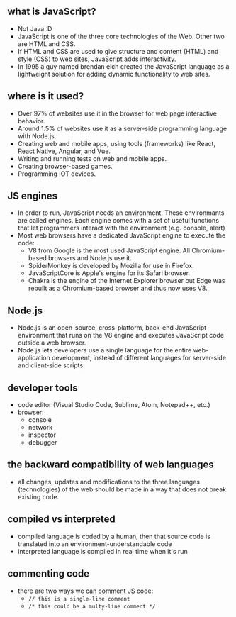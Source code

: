 ## what is JavaScript?
- Not Java :D
- JavaScript is one of the three core technologies of the Web. Other two are HTML and CSS.
- If HTML and CSS are used to give structure and content (HTML) and style (CSS) to web sites, JavaScript adds interactivity.
- In 1995 a guy named brendan eich created the JavaScript language as a lightweight solution for adding dynamic functionality to web sites.

## where is it used?
- Over 97% of websites use it in the browser for web page interactive behavior.
- Around 1.5% of websites use it as a server-side programming language with Node.js.
- Creating web and mobile apps, using tools (frameworks) like React, React Native, Angular, and Vue.
- Writing and running tests on web and mobile apps.
- Creating browser-based games.
- Programming IOT devices.

## JS engines
- In order to run, JavaScript needs an environment. These environmants are called engines. Each engine comes with a set of useful functions that let programmers interact with the environment (e.g. console, alert)
- Most web browsers have a dedicated JavaScript engine to execute the code:
  - V8 from Google is the most used JavaScript engine. All Chromium-based browsers and Node.js use it.
  - SpiderMonkey is developed by Mozilla for use in Firefox.
  - JavaScriptCore is Apple's engine for its Safari browser.
  - Chakra is the engine of the Internet Explorer browser but Edge was rebuilt as a Chromium-based browser and thus now uses V8.

## Node.js
- Node.js is an open-source, cross-platform, back-end JavaScript environment that runs on the V8 engine and executes JavaScript code outside a web browser.
- Node.js lets developers use a single language for the entire web-application development, instead of different languages for server-side and client-side scripts. 

## developer tools
- code editor (Visual Studio Code, Sublime, Atom, Notepad++, etc.)
- browser:
  - console
  - network
  - inspector
  - debugger

## the backward compatibility of web languages
- all changes, updates and modifications to the three languages (technologies) of the web should be made in a way that does not break existing code.

## compiled vs interpreted
- compiled language is coded by a human, then that source code is translated into an environment-understandable code
- interpreted language is compiled in real time when it's run

## commenting code
- there are two ways we can comment JS code:
  - ` // this is a single-line comment `
  - ` /* this could be a multy-line comment */ `
